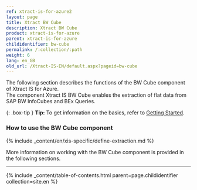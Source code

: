 ```yaml
---
ref: xtract-is-for-azure2
layout: page
title: Xtract BW Cube
description: Xtract BW Cube
product: xtract-is-for-azure
parent: xtract-is-for-azure
childidentifier: bw-cube
permalink: /:collection/:path
weight: 6
lang: en_GB
old_url: /Xtract-IS-EN/default.aspx?pageid=bw-cube
---
```

The following section describes the functions of the BW Cube component of Xtract IS for Azure.<br>
The component Xtract IS BW Cube enables the extraction of flat data from SAP BW InfoCubes and BEx Queries.

{: .box-tip }
**Tip:** To get information on the basics, refer to [Getting Started](./getting-started). <br>

### How to use the BW Cube component
{% include _content/en/xis-specific/define-extraction.md %}

More information on working with the BW Cube component is provided in the following sections.

---

{% include _content/table-of-contents.html parent=page.childidentifier collection=site.en %}

